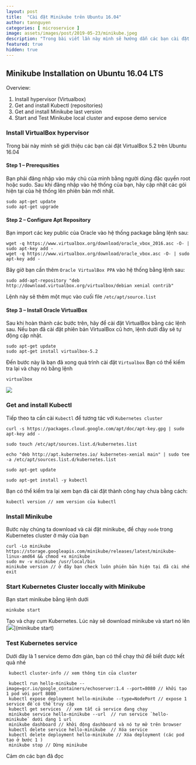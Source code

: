 ```yaml
---
layout: post
title:  "Cài đặt Minikube trên Ubuntu 16.04"
author: tannguyen
categories: [ microservice ]
image: assets/images/post/2019-05-23/minikube.jpeg
description: "Trong bài viết lần này mình sẽ hướng dẫn các bạn cài đặt Minikube trên Ubuntu 16.04"
featured: true
hidden: true
---
```



## Minikube Installation on Ubuntu 16.04 LTS

Overview:
1. Install hypervisor (Virtualbox)
2. Get and install Kubectl (repositories)
3. Get and install Minikube last version
4. Start and Test Minikube local cluster and expose demo service

### Install VirtualBox hypervisor

Trong bài này mình sẽ giới thiệu các bạn cài đặt VirtualBox 5.2 trên Ubuntu 16.04

#### Step 1 – Prerequsities
Bạn phải đăng nhập vào máy chủ của mình bằng người dùng đặc quyền root hoặc sudo. 
Sau khi đăng nhập vào hệ thống của bạn, hãy cập nhật các gói hiện tại của hệ thống lên phiên bản mới nhất.

```text
sudo apt-get update
sudo apt-get upgrade
```

#### Step 2 – Configure Apt Repository
Bạn import các key public của Oracle vào hệ thống package bằng lệnh sau:

```text
wget -q https://www.virtualbox.org/download/oracle_vbox_2016.asc -O- | sudo apt-key add -
wget -q https://www.virtualbox.org/download/oracle_vbox.asc -O- | sudo apt-key add -
```

Bây giờ bạn cần thêm `Oracle VirtualBox PPA` vào hệ thống bằng lệnh sau: 
```text
sudo add-apt-repository "deb http://download.virtualbox.org/virtualbox/debian xenial contrib"
```
Lệnh này sẽ thêm một mục vào cuối file `/etc/apt/source.list`

#### Step 3 – Install Oracle VirtualBox
Sau khi hoàn thành các bước trên, hãy để cài đặt VirtualBox bằng các lệnh sau. 
Nếu bạn đã cài đặt phiên bản VirtualBox cũ hơn, lệnh dưới đây sẽ tự động cập nhật.

```text
sudo apt-get update
sudo apt-get install virtualbox-5.2
```

Đến bước này là bạn đã xong quá trình cài đặt `Virtualbox`
Bạn có thể kiểm tra lại và chạy nó bằng lệnh 
```text
virtualbox
```
[<img src="https://i.ibb.co/w4KnKvC/image.png">](virtualbox)


### Get and install Kubectl
Tiếp theo ta cần cài `Kubectl` để tương tác với `Kubernetes cluster`

```text
curl -s https://packages.cloud.google.com/apt/doc/apt-key.gpg | sudo apt-key add -

sudo touch /etc/apt/sources.list.d/kubernetes.list 

echo "deb http://apt.kubernetes.io/ kubernetes-xenial main" | sudo tee -a /etc/apt/sources.list.d/kubernetes.list

sudo apt-get update

sudo apt-get install -y kubectl
```

Bạn có thể kiểm tra lại xem bạn đã cài đặt thành công hay chưa bằng cách: 
```text
kubectl version // xem version của kubectl
```

### Install Minikube
Bước này chúng ta download và cài đặt minikube, để chạy `node` trong Kubernetes cluster ở máy của bạn

```text
curl -Lo minikube https://storage.googleapis.com/minikube/releases/latest/minikube-linux-amd64 && chmod +x minikube
sudo mv -v minikube /usr/local/bin
minikube version // ở đây bạn check luôn phiên bản hiện tại đã cài nhé 
exit
```

### Start Kubernetes Cluster loccally with Minikube
Bạn start minikube bằng lệnh dưới 
```
minkube start
```

Tạo và chạy cụm Kubernetes. Lúc này sẽ download minikube và start nó lên 
[<img src="https://i.ibb.co/KK1FYvH/image.png">](minikube start)

### Test Kubernetes service
Dưới đây là 1 service demo đơn giản, bạn có thể chạy thử để biết được kết quả nhé

```text
 kubectl cluster-info // xem thông tin của cluster
 
 kubectl run hello-minikube --image=gcr.io/google_containers/echoserver:1.4 --port=8080 // khởi tạo 1 pod với port 8080
 kubectl expose deployment hello-minikube --type=NodePort // expose 1 service để có thể truy cập 
 kubectl get services  // xem tất cả service đang chạy
 minikube service hello-minikube --url  // run service `hello-minikube` dưới dạng 1 url 
 minikube dashboard // khởi động dashboard và nó tự mở trên browser 
 kubectl delete service hello-minikube  // Xóa service 
 kubectl delete deployment hello-minikube // Xóa deployment (các pod tạo ở bước 1 )
 minikube stop // Dừng minikube
```

Cảm ơn các bạn đã đọc 
